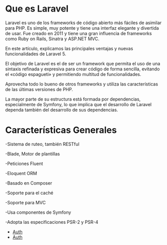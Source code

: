 # Que es Laravel

Laravel es uno de los frameworks de código abierto más fáciles de asimilar para PHP. Es simple, muy potente y tiene una interfaz elegante y divertida de usar. 
Fue creado en 2011 y tiene una gran influencia de frameworks como Ruby on Rails, Sinatra y ASP.NET MVC.

En este artículo, explicamos las principales ventajas y nuevas funcionalidades de Laravel 5.

El objetivo de Laravel es el de ser un framework que permita el uso de una sintaxis refinada y expresiva para crear código de forma sencilla, evitando el «código espagueti» y permitiendo multitud de funcionalidades. 

Aprovecha todo lo bueno de otros frameworks y utiliza las características de las últimas versiones de PHP.

La mayor parte de su estructura está formada por dependencias, especialmente de Symfony, lo que implica que el desarrollo de Laravel dependa también del desarrollo de sus dependencias.

# Características Generales

  -Sistema de ruteo, también RESTful
  
  -Blade, Motor de plantillas
  
  -Peticiones Fluent
  
  -Eloquent ORM
  
  -Basado en Composer
  
  -Soporte para el caché
  
  -Soporte para MVC
  
  -Usa componentes de Symfony
  
  -Adopta las especificaciones PSR-2 y PSR-4
  

* [Auth](./api/laravel/auth/index)
* [Auth](./api/laravel/controladores/index)
